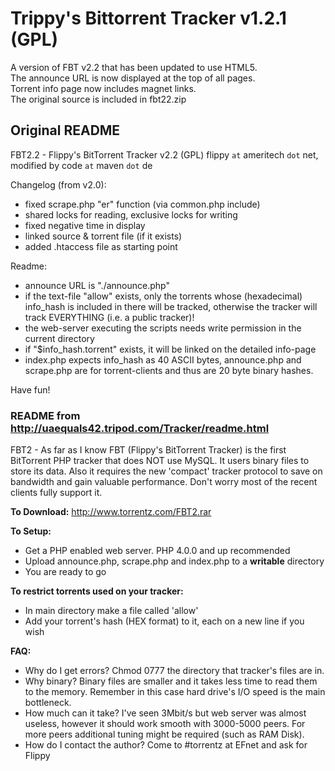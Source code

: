 # Trippy's Bittorrent Tracker v1.2.1 (GPL)

A version of FBT v2.2 that has been updated to use HTML5.  
The announce URL is now displayed at the top of all pages.  
Torrent info page now includes magnet links.  
The original source is included in fbt22.zip  

## Original README
FBT2.2 - Flippy's BitTorrent Tracker v2.2 (GPL)
flippy `at` ameritech `dot` net, modified by code `at` maven `dot` de

Changelog (from v2.0):
- fixed scrape.php "er" function (via common.php include)
- shared locks for reading, exclusive locks for writing
- fixed negative time in display
- linked source & torrent file (if it exists)
- added .htaccess file as starting point

Readme:
- announce URL is "./announce.php"
- if the text-file "allow" exists, only the torrents whose (hexadecimal)
  info_hash is included in there will be tracked, otherwise the tracker
  will track EVERYTHING (i.e. a public tracker)!
- the web-server executing the scripts needs write permission in the
  current directory
- if "$info_hash.torrent" exists, it will be linked on the detailed info-page
- index.php expects info_hash as 40 ASCII bytes, announce.php and scrape.php
  are for torrent-clients and thus are 20 byte binary hashes.

Have fun!

### README from http://uaequals42.tripod.com/Tracker/readme.html
FBT2 - As far as I know FBT (Flippy's BitTorrent Tracker) is the first BitTorrent PHP tracker that does NOT use MySQL. It users binary files to store its data. Also it requires the new 'compact' tracker protocol to save on bandwidth and gain valuable performance. Don't worry most of the recent clients fully support it.

**To Download:**
http://www.torrentz.com/FBT2.rar

**To Setup:** 
*   Get a PHP enabled web server. PHP 4.0.0 and up recommended
*   Upload announce.php, scrape.php and index.php to a **writable** directory
*   You are ready to go

**To restrict torrents used on your tracker:**
*   In main directory make a file called 'allow'
*   Add your torrent's hash (HEX format) to it, each on a new line if you wish

**FAQ:** 
*   Why do I get errors? 
    Chmod 0777 the directory that tracker's files are in.
*   Why binary? 
    Binary files are smaller and it takes less time to read them to the memory. Remember in this case hard drive's I/O speed is the main bottleneck.
*   How much can it take? 
    I've seen 3Mbit/s but web server was almost useless, however it should work smooth with 3000-5000 peers. For more peers additional tuning might be required (such as RAM Disk).
*   How do I contact the author? 
    Come to #torrentz at EFnet and ask for Flippy